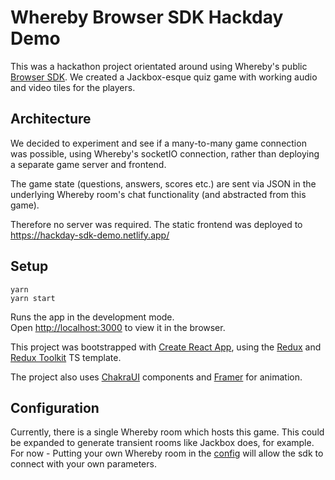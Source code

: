 # Whereby Browser SDK Hackday Demo

This was a hackathon project orientated around using Whereby's public [Browser SDK](https://github.com/whereby/browser-sdk). We created a Jackbox-esque quiz game with working audio and video tiles for the players.

## Architecture

We decided to experiment and see if a many-to-many game connection was possible, using Whereby's socketIO connection, rather than deploying a separate game server and frontend.

The game state (questions, answers, scores etc.) are sent via JSON in the underlying Whereby room's chat functionality (and abstracted from this game).

Therefore no server was required. The static frontend was deployed to\
https://hackday-sdk-demo.netlify.app/

## Setup

```
yarn
yarn start
```

Runs the app in the development mode.\
Open [http://localhost:3000](http://localhost:3000) to view it in the browser.

This project was bootstrapped with [Create React App](https://github.com/facebook/create-react-app), using the [Redux](https://redux.js.org/) and [Redux Toolkit](https://redux-toolkit.js.org/) TS template.

The project also uses [ChakraUI](https://chakra-ui.com/) components and [Framer](https://www.framer.com/motion/) for animation.

## Configuration

Currently, there is a single Whereby room which hosts this game. This could be expanded to generate transient rooms like Jackbox does, for example. For now - Putting your own Whereby room in the [config](./frontend/src/config/room.ts) will allow the sdk to connect with your own parameters.
